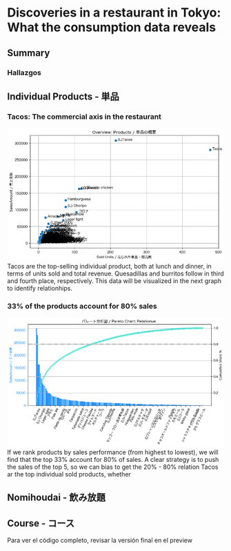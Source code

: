 # Discoveries in a restaurant in Tokyo: What the consumption data reveals 
## Summary
### Hallazgos
## Individual Products - 単品
### Tacos: The commercial axis in the restaurant
![Scatter plot - overview](images/overview.png)
Tacos are the top-selling individual product, both at lunch and dinner, in terms of units sold and total revenue. Quesadillas and burritos follow in third and fourth place, respectively. This data will be visualized in the next graph to identify relationhips.
### 33% of the products account for 80% sales
![](images/pareto.png)
If we rank products by sales performance (from highest to lowest), we will find that the top 33% account for 80% of sales.
A clear strategy is to push the sales of the top 5, so we can bias to get the 20% - 80% relation
Tacos ar the top individual sold products, whether 
## Nomihoudai - 飲み放題 
## Course - コース
Para ver el código completo, revisar la versión final en el preview 
